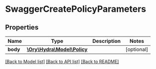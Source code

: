 # SwaggerCreatePolicyParameters

## Properties
Name | Type | Description | Notes
------------ | ------------- | ------------- | -------------
**body** | [**\Ory\Hydra\Model\Policy**](Policy.md) |  | [optional] 

[[Back to Model list]](../README.md#documentation-for-models) [[Back to API list]](../README.md#documentation-for-api-endpoints) [[Back to README]](../README.md)


